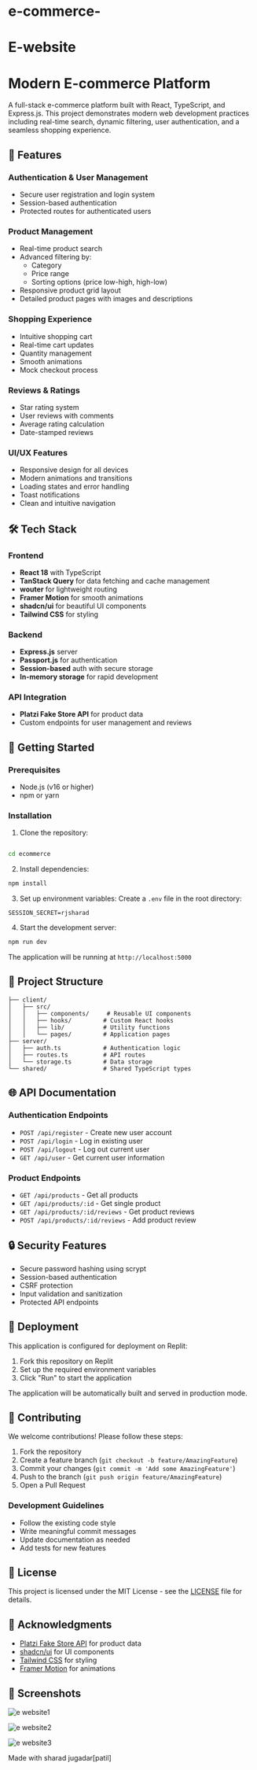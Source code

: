 # e-commerce-
# E-website
# Modern E-commerce Platform

A full-stack e-commerce platform built with React, TypeScript, and Express.js. This project demonstrates modern web development practices including real-time search, dynamic filtering, user authentication, and a seamless shopping experience.

## 🌟 Features

### Authentication & User Management
- Secure user registration and login system
- Session-based authentication
- Protected routes for authenticated users

### Product Management
- Real-time product search
- Advanced filtering by:
  - Category
  - Price range
  - Sorting options (price low-high, high-low)
- Responsive product grid layout
- Detailed product pages with images and descriptions

### Shopping Experience
- Intuitive shopping cart
- Real-time cart updates
- Quantity management
- Smooth animations
- Mock checkout process

### Reviews & Ratings
- Star rating system
- User reviews with comments
- Average rating calculation
- Date-stamped reviews

### UI/UX Features
- Responsive design for all devices
- Modern animations and transitions
- Loading states and error handling
- Toast notifications
- Clean and intuitive navigation

## 🛠️ Tech Stack

### Frontend
- **React 18** with TypeScript
- **TanStack Query** for data fetching and cache management
- **wouter** for lightweight routing
- **Framer Motion** for smooth animations
- **shadcn/ui** for beautiful UI components
- **Tailwind CSS** for styling

### Backend
- **Express.js** server
- **Passport.js** for authentication
- **Session-based** auth with secure storage
- **In-memory storage** for rapid development

### API Integration
- **Platzi Fake Store API** for product data
- Custom endpoints for user management and reviews

## 🚀 Getting Started

### Prerequisites
- Node.js (v16 or higher)
- npm or yarn

### Installation

1. Clone the repository:
```bash

cd ecommerce
```

2. Install dependencies:
```bash
npm install
```

3. Set up environment variables:
Create a `.env` file in the root directory:
```env
SESSION_SECRET=rjsharad
```

4. Start the development server:
```bash
npm run dev
```

The application will be running at `http://localhost:5000`

## 📁 Project Structure

```
├── client/
│   ├── src/
│   │   ├── components/     # Reusable UI components
│   │   ├── hooks/         # Custom React hooks
│   │   ├── lib/           # Utility functions
│   │   └── pages/         # Application pages
├── server/
│   ├── auth.ts            # Authentication logic
│   ├── routes.ts          # API routes
│   └── storage.ts         # Data storage
└── shared/                # Shared TypeScript types
```

## 🌐 API Documentation

### Authentication Endpoints
- `POST /api/register` - Create new user account
- `POST /api/login` - Log in existing user
- `POST /api/logout` - Log out current user
- `GET /api/user` - Get current user information

### Product Endpoints
- `GET /api/products` - Get all products
- `GET /api/products/:id` - Get single product
- `GET /api/products/:id/reviews` - Get product reviews
- `POST /api/products/:id/reviews` - Add product review

## 🔒 Security Features

- Secure password hashing using scrypt
- Session-based authentication
- CSRF protection
- Input validation and sanitization
- Protected API endpoints

## 🚀 Deployment

This application is configured for deployment on Replit:

1. Fork this repository on Replit
2. Set up the required environment variables
3. Click "Run" to start the application

The application will be automatically built and served in production mode.

## 👥 Contributing

We welcome contributions! Please follow these steps:

1. Fork the repository
2. Create a feature branch (`git checkout -b feature/AmazingFeature`)
3. Commit your changes (`git commit -m 'Add some AmazingFeature'`)
4. Push to the branch (`git push origin feature/AmazingFeature`)
5. Open a Pull Request

### Development Guidelines
- Follow the existing code style
- Write meaningful commit messages
- Update documentation as needed
- Add tests for new features

## 📜 License

This project is licensed under the MIT License - see the [LICENSE](LICENSE) file for details.

## 🙏 Acknowledgments

- [Platzi Fake Store API](https://fakeapi.platzi.com/) for product data
- [shadcn/ui](https://ui.shadcn.com/) for UI components
- [Tailwind CSS](https://tailwindcss.com/) for styling
- [Framer Motion](https://www.framer.com/motion/) for animations

## 📱 Screenshots

![e website1](https://github.com/user-attachments/assets/f3ff99de-a341-4df4-8a5c-21a65dd9d8cf)

![e website2](https://github.com/user-attachments/assets/838e68b3-0901-4475-8aeb-158c489ab641)

![e website3](https://github.com/user-attachments/assets/4c563e98-8cd6-4cb4-b083-31e9ba6f5887)











Made with sharad jugadar[patil]
